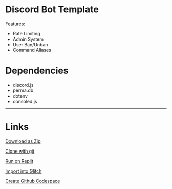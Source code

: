 
# Discord Bot Template 
Features:
- Rate Limiting
- Admin System
- User Ban/Unban
- Command Aliases

# Dependencies
- discord.js
- perma.db
- dotenv
- consoled.js

---
# Links
[Download as Zip](https://github.com/Rednexie/discord-template/archive/refs/heads/main.zip)


[Clone with git](https://gist.github.com/Rednexie/262d1b8a7d8c9cebef4e1a567509a0e0)


[Run on Replit](https://repl.it/github/Rednexie/discord-template)


[Import into Glitch](https://glitch.com/edit/#!/import/git?url=https://github.com/Rednexie/discord-template)


[Create Github Codespace](https://github.com/codespaces/new?quickstart=1&name=discordtemplate&repo=Rednexie/discord-template)

